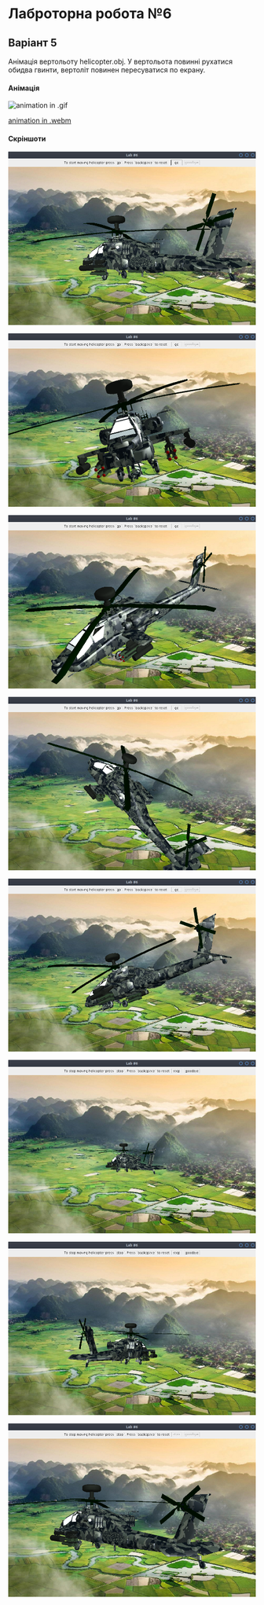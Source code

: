 # Лаброторна робота №6

## Варіант 5 
Анімація вертольоту helicopter.obj. У вертольота повинні рухатися обидва
гвинти, вертоліт повинен пересуватися по екрану.

#### Анімація
![animation in .gif](img/animation.gif)

[animation in .webm](img/animation.webm)

#### Скріншоти 
![lab](img/img1.png)

![lab](img/img2.png)

![lab](img/img3.png)

![lab](img/img4.png)

![lab](img/img5.png)

![lab](img/img6.png)

![lab](img/img7.png)

![lab](img/img8.png)
